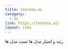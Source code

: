 ```yaml
---
title: lmarena.ai
category:
  - ai
link: https://lmarena.ai/
layout: item
---
```



رتبه و امتیاز مدل ها
تست مدل ها